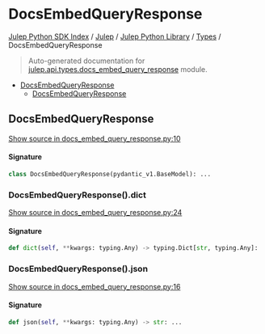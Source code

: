 # DocsEmbedQueryResponse

[Julep Python SDK Index](../../../README.md#julep-python-sdk-index) / [Julep](../../index.md#julep) / [Julep Python Library](../index.md#julep-python-library) / [Types](./index.md#types) / DocsEmbedQueryResponse

> Auto-generated documentation for [julep.api.types.docs_embed_query_response](../../../../../../../julep/api/types/docs_embed_query_response.py) module.

- [DocsEmbedQueryResponse](#docsembedqueryresponse)
  - [DocsEmbedQueryResponse](#docsembedqueryresponse-1)

## DocsEmbedQueryResponse

[Show source in docs_embed_query_response.py:10](../../../../../../../julep/api/types/docs_embed_query_response.py#L10)

#### Signature

```python
class DocsEmbedQueryResponse(pydantic_v1.BaseModel): ...
```

### DocsEmbedQueryResponse().dict

[Show source in docs_embed_query_response.py:24](../../../../../../../julep/api/types/docs_embed_query_response.py#L24)

#### Signature

```python
def dict(self, **kwargs: typing.Any) -> typing.Dict[str, typing.Any]: ...
```

### DocsEmbedQueryResponse().json

[Show source in docs_embed_query_response.py:16](../../../../../../../julep/api/types/docs_embed_query_response.py#L16)

#### Signature

```python
def json(self, **kwargs: typing.Any) -> str: ...
```